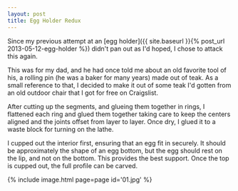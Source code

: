 ```yaml
---
layout: post
title: Egg Holder Redux
---
```

Since my previous attempt at an
[egg holder]({{ site.baseurl }}{% post_url 2013-05-12-egg-holder %}) didn't pan
out as I'd hoped, I chose to attack this again.

This was for my dad, and he had once told me about an old favorite tool of his,
a rolling pin (he was a baker for many years) made out of teak. As a small
reference to that, I decided to make it out of some teak I'd gotten from an old
outdoor chair that I got for free on Craigslist.

After cutting up the segments, and glueing them together in rings, I flattened
each ring and glued them together taking care to keep the centers aligned and
the joints offset from layer to layer. Once dry, I glued it to a waste block for
turning on the lathe.

I cupped out the interior first, ensuring that an egg fit in securely. It should
be approximately the shape of an egg bottom, but the egg should rest on the lip,
and not on the bottom. This provides the best support. Once the top is cupped
out, the full profile can be carved.

{% include image.html page=page id='01.jpg' %}
